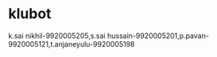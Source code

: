 # klubot
k.sai nikhil-9920005205,s.sai hussain-9920005201,p.pavan-9920005121,t.anjaneyulu-9920005198
